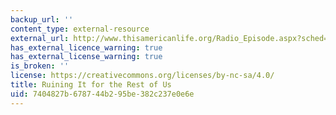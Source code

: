 ```yaml
---
backup_url: ''
content_type: external-resource
external_url: http://www.thisamericanlife.org/Radio_Episode.aspx?sched=1275
has_external_licence_warning: true
has_external_license_warning: true
is_broken: ''
license: https://creativecommons.org/licenses/by-nc-sa/4.0/
title: Ruining It for the Rest of Us
uid: 7404827b-6787-44b2-95be-382c237e0e6e
---
```

